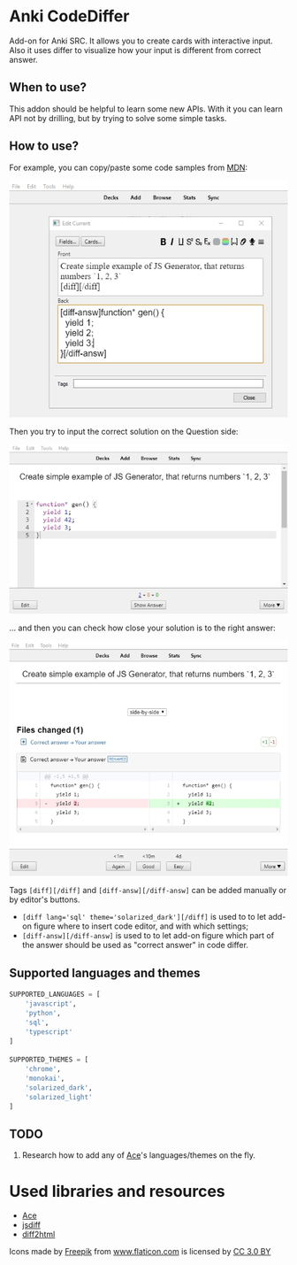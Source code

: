 # Anki CodeDiffer

Add-on for Anki SRC. It allows you to create cards with interactive input. Also it uses differ to visualize how your input is different from correct answer.

## When to use?

This addon should be helpful to learn some new APIs. With it you can learn API not by drilling, but by trying to solve some simple tasks.

## How to use?

For example, you can copy/paste some code samples from [MDN](https://developer.mozilla.org/en-US/docs/Web/JavaScript/Reference/Global_Objects/Generator):

![editor](./doc/img/editor.jpg)


Then you try to input the correct solution on the Question side:

![frontside](./doc/img/frontside.jpg)


... and then you can check how close your solution is to the right answer:

![backside](./doc/img/backside.jpg)

Tags `[diff][/diff]` and `[diff-answ][/diff-answ]` can be added manually or by editor's buttons.

- `[diff lang='sql' theme='solarized_dark'][/diff]` is used to to let add-on figure where to insert code editor, and with which settings;
- `[diff-answ][/diff-answ]` is used to to let add-on figure which part of the answer should be used as "correct answer" in code differ.

## Supported languages and themes

```python
SUPPORTED_LANGUAGES = [
    'javascript',
    'python',
    'sql',
    'typescript'
]

SUPPORTED_THEMES = [
    'chrome',
    'monokai',
    'solarized_dark',
    'solarized_light'
]
```

## TODO

1. Research how to add any of [Ace](https://ace.c9.io/)'s languages/themes on the fly.

# Used libraries and resources

- [Ace](https://ace.c9.io/)
- [jsdiff](https://github.com/kpdecker/jsdiff)
- [diff2html](https://diff2html.xyz)

<div>Icons made by <a href="https://www.freepik.com/" title="Freepik">Freepik</a> from <a href="https://www.flaticon.com/" 			    title="Flaticon">www.flaticon.com</a> is licensed by <a href="http://creativecommons.org/licenses/by/3.0/" 			    title="Creative Commons BY 3.0" target="_blank">CC 3.0 BY</a></div>

